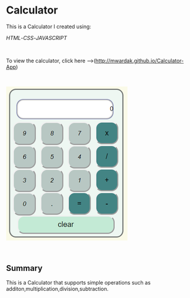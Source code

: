 # Calculator

This is a Calculator I created using:

_HTML_-_CSS_-_JAVASCRIPT_

<br>

To view the calculator, click here -->(http://mwardak.github.io/Calculator-App) 

<br>

![picture](calculator.PNG)




<br>

## Summary

This is a Calculator that supports simple operations such as additon,multiplication,division,subtraction.

<br>